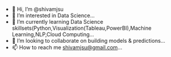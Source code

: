- 👋 Hi, I’m @shivamjsu
- 👀 I’m interested in Data Science...
- 🌱 I’m currently learning Data Science skillsets(Python,Visualization(Tableau,PowerBI),Machine Learning,NLP,Cloud Computing...
- 💞️ I’m looking to collaborate on building models & predictions...
- 📫 How to reach me shivamjsu@gmail.com...

<!---
shivamjsu/shivamjsu is a ✨ special ✨ repository because its `README.md` (this file) appears on your GitHub profile.
You can click the Preview link to take a look at your changes.
--->
